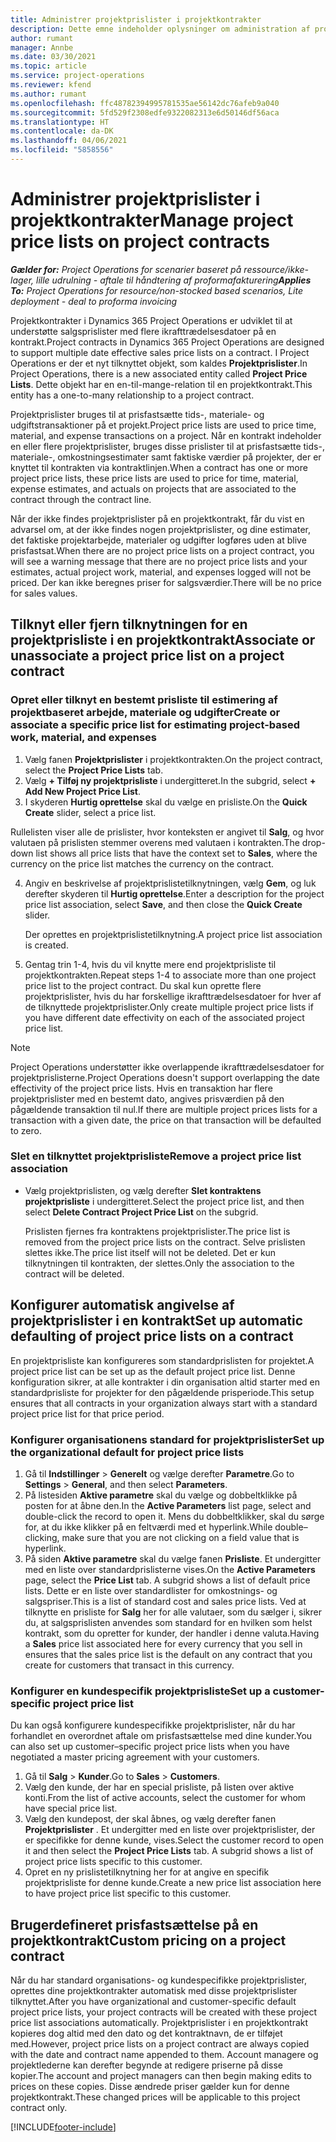 ```yaml
---
title: Administrer projektprislister i projektkontrakter
description: Dette emne indeholder oplysninger om administration af projektprislister i projektkontrakter.
author: rumant
manager: Annbe
ms.date: 03/30/2021
ms.topic: article
ms.service: project-operations
ms.reviewer: kfend
ms.author: rumant
ms.openlocfilehash: ffc48782394995781535ae56142dc76afeb9a040
ms.sourcegitcommit: 5fd529f2308edfe9322082313e6d50146df56aca
ms.translationtype: HT
ms.contentlocale: da-DK
ms.lasthandoff: 04/06/2021
ms.locfileid: "5858556"
---
```

# <a name="manage-project-price-lists-on-project-contracts"></a><span data-ttu-id="fb146-103">Administrer projektprislister i projektkontrakter</span><span class="sxs-lookup"><span data-stu-id="fb146-103">Manage project price lists on project contracts</span></span>

<span data-ttu-id="fb146-104">_**Gælder for:** Project Operations for scenarier baseret på ressource/ikke-lager, lille udrulning - aftale til håndtering af proformafakturering_</span><span class="sxs-lookup"><span data-stu-id="fb146-104">_**Applies To:** Project Operations for resource/non-stocked based scenarios, Lite deployment - deal to proforma invoicing_</span></span>

<span data-ttu-id="fb146-105">Projektkontrakter i Dynamics 365 Project Operations er udviklet til at understøtte salgsprislister med flere ikrafttrædelsesdatoer på en kontrakt.</span><span class="sxs-lookup"><span data-stu-id="fb146-105">Project contracts in Dynamics 365 Project Operations are designed to support multiple date effective sales price lists on a contract.</span></span> <span data-ttu-id="fb146-106">I Project Operations er der et nyt tilknyttet objekt, som kaldes **Projektprislister**.</span><span class="sxs-lookup"><span data-stu-id="fb146-106">In Project Operations, there is a new associated entity called **Project Price Lists**.</span></span> <span data-ttu-id="fb146-107">Dette objekt har en en-til-mange-relation til en projektkontrakt.</span><span class="sxs-lookup"><span data-stu-id="fb146-107">This entity has a one-to-many relationship to a project contract.</span></span>

<span data-ttu-id="fb146-108">Projektprislister bruges til at prisfastsætte tids-, materiale- og udgiftstransaktioner på et projekt.</span><span class="sxs-lookup"><span data-stu-id="fb146-108">Project price lists are used to price time, material, and expense transactions on a project.</span></span> <span data-ttu-id="fb146-109">Når en kontrakt indeholder en eller flere projektprislister, bruges disse prislister til at prisfastsætte tids-, materiale-, omkostningsestimater samt faktiske værdier på projekter, der er knyttet til kontrakten via kontraktlinjen.</span><span class="sxs-lookup"><span data-stu-id="fb146-109">When a contract has one or more project price lists, these price lists are used to price for time, material, expense estimates, and actuals on projects that are associated to the contract through the contract line.</span></span>

<span data-ttu-id="fb146-110">Når der ikke findes projektprislister på en projektkontrakt, får du vist en advarsel om, at der ikke findes nogen projektprislister, og dine estimater, det faktiske projektarbejde, materialer og udgifter logføres uden at blive prisfastsat.</span><span class="sxs-lookup"><span data-stu-id="fb146-110">When there are no project price lists on a project contract, you will see a warning message that there are no project price lists and your estimates, actual project work, material, and expenses logged will not be priced.</span></span> <span data-ttu-id="fb146-111">Der kan ikke beregnes priser for salgsværdier.</span><span class="sxs-lookup"><span data-stu-id="fb146-111">There will be no price for sales values.</span></span>

## <a name="associate-or-unassociate-a-project-price-list-on-a-project-contract"></a><span data-ttu-id="fb146-112">Tilknyt eller fjern tilknytningen for en projektprisliste i en projektkontrakt</span><span class="sxs-lookup"><span data-stu-id="fb146-112">Associate or unassociate a project price list on a project contract</span></span>

### <a name="create-or-associate-a-specific-price-list-for-estimating-project-based-work-material-and-expenses"></a><span data-ttu-id="fb146-113">Opret eller tilknyt en bestemt prisliste til estimering af projektbaseret arbejde, materiale og udgifter</span><span class="sxs-lookup"><span data-stu-id="fb146-113">Create or associate a specific price list for estimating project-based work, material, and expenses</span></span>

1. <span data-ttu-id="fb146-114">Vælg fanen **Projektprislister** i projektkontrakten.</span><span class="sxs-lookup"><span data-stu-id="fb146-114">On the project contract, select the **Project Price Lists** tab.</span></span>
2. <span data-ttu-id="fb146-115">Vælg **+ Tilføj ny projektprisliste** i undergitteret.</span><span class="sxs-lookup"><span data-stu-id="fb146-115">In the subgrid, select **+ Add New Project Price List**.</span></span>
3. <span data-ttu-id="fb146-116">I skyderen **Hurtig oprettelse** skal du vælge en prisliste.</span><span class="sxs-lookup"><span data-stu-id="fb146-116">On the **Quick Create** slider, select a price list.</span></span> 

  <span data-ttu-id="fb146-117">Rullelisten viser alle de prislister, hvor konteksten er angivet til **Salg**, og hvor valutaen på prislisten stemmer overens med valutaen i kontrakten.</span><span class="sxs-lookup"><span data-stu-id="fb146-117">The drop-down list shows all price lists that have the context set to **Sales**, where the currency on the price list matches the currency on the contract.</span></span>
  
4. <span data-ttu-id="fb146-118">Angiv en beskrivelse af projektprislistetilknytningen, vælg **Gem**, og luk derefter skyderen til **Hurtig oprettelse**.</span><span class="sxs-lookup"><span data-stu-id="fb146-118">Enter a description for the project price list association, select **Save**, and then close the **Quick Create** slider.</span></span>

   <span data-ttu-id="fb146-119">Der oprettes en projektprislistetilknytning.</span><span class="sxs-lookup"><span data-stu-id="fb146-119">A project price list association is created.</span></span>
   
5. <span data-ttu-id="fb146-120">Gentag trin 1-4, hvis du vil knytte mere end projektprisliste til projektkontrakten.</span><span class="sxs-lookup"><span data-stu-id="fb146-120">Repeat steps 1-4 to associate more than one project price list to the project contract.</span></span> <span data-ttu-id="fb146-121">Du skal kun oprette flere projektprislister, hvis du har forskellige ikrafttrædelsesdatoer for hver af de tilknyttede projektprislister.</span><span class="sxs-lookup"><span data-stu-id="fb146-121">Only create multiple project price lists if you have different date effectivity on each of the associated project price list.</span></span>

> [!NOTE]
> <span data-ttu-id="fb146-122">Project Operations understøtter ikke overlappende ikrafttrædelsesdatoer for projektprislisterne.</span><span class="sxs-lookup"><span data-stu-id="fb146-122">Project Operations doesn't support overlapping the date effectivity of the project price lists.</span></span> <span data-ttu-id="fb146-123">Hvis en transaktion har flere projektprislister med en bestemt dato, angives prisværdien på den pågældende transaktion til nul.</span><span class="sxs-lookup"><span data-stu-id="fb146-123">If there are multiple project prices lists for a transaction with a given date, the price on that transaction will be defaulted to zero.</span></span>

### <a name="remove-a-project-price-list-association"></a><span data-ttu-id="fb146-124">Slet en tilknyttet projektprisliste</span><span class="sxs-lookup"><span data-stu-id="fb146-124">Remove a project price list association</span></span>

- <span data-ttu-id="fb146-125">Vælg projektprislisten, og vælg derefter **Slet kontraktens projektprisliste** i undergitteret.</span><span class="sxs-lookup"><span data-stu-id="fb146-125">Select the project price list, and then select **Delete Contract Project Price List** on the subgrid.</span></span> 

  <span data-ttu-id="fb146-126">Prislisten fjernes fra kontraktens projektprislister.</span><span class="sxs-lookup"><span data-stu-id="fb146-126">The price list is removed from the project price lists on the contract.</span></span> <span data-ttu-id="fb146-127">Selve prislisten slettes ikke.</span><span class="sxs-lookup"><span data-stu-id="fb146-127">The price list itself will not be deleted.</span></span> <span data-ttu-id="fb146-128">Det er kun tilknytningen til kontrakten, der slettes.</span><span class="sxs-lookup"><span data-stu-id="fb146-128">Only the association to the contract will be deleted.</span></span>

## <a name="set-up-automatic-defaulting-of-project-price-lists-on-a-contract"></a><span data-ttu-id="fb146-129">Konfigurer automatisk angivelse af projektprislister i en kontrakt</span><span class="sxs-lookup"><span data-stu-id="fb146-129">Set up automatic defaulting of project price lists on a contract</span></span>

<span data-ttu-id="fb146-130">En projektprisliste kan konfigureres som standardprislisten for projektet.</span><span class="sxs-lookup"><span data-stu-id="fb146-130">A project price list can be set up as the default project price list.</span></span> <span data-ttu-id="fb146-131">Denne konfiguration sikrer, at alle kontrakter i din organisation altid starter med en standardprisliste for projekter for den pågældende prisperiode.</span><span class="sxs-lookup"><span data-stu-id="fb146-131">This setup ensures that all contracts in your organization always start with a standard project price list for that price period.</span></span>

### <a name="set-up-the-organizational-default-for-project-price-lists"></a><span data-ttu-id="fb146-132">Konfigurer organisationens standard for projektprislister</span><span class="sxs-lookup"><span data-stu-id="fb146-132">Set up the organizational default for project price lists</span></span>

1. <span data-ttu-id="fb146-133">Gå til **Indstillinger** > **Generelt** og vælge derefter **Parametre**.</span><span class="sxs-lookup"><span data-stu-id="fb146-133">Go to **Settings** > **General**, and then select **Parameters**.</span></span>
2. <span data-ttu-id="fb146-134">På listesiden **Aktive parametre** skal du vælge og dobbeltklikke på posten for at åbne den.</span><span class="sxs-lookup"><span data-stu-id="fb146-134">In the **Active Parameters** list page, select and double-click the record to open it.</span></span> <span data-ttu-id="fb146-135">Mens du dobbeltklikker, skal du sørge for, at du ikke klikker på en feltværdi med et hyperlink.</span><span class="sxs-lookup"><span data-stu-id="fb146-135">While double–clicking, make sure that you are not clicking on a field value that is hyperlink.</span></span> 
3. <span data-ttu-id="fb146-136">På siden **Aktive parametre** skal du vælge fanen **Prisliste**. Et undergitter med en liste over standardprislisterne vises.</span><span class="sxs-lookup"><span data-stu-id="fb146-136">On the **Active Parameters** page, select the **Price List** tab. A subgrid shows a list of default price lists.</span></span> <span data-ttu-id="fb146-137">Dette er en liste over standardlister for omkostnings- og salgspriser.</span><span class="sxs-lookup"><span data-stu-id="fb146-137">This is a list of standard cost and sales price lists.</span></span> <span data-ttu-id="fb146-138">Ved at tilknytte en prisliste for **Salg** her for alle valutaer, som du sælger i, sikrer du, at salgsprislisten anvendes som standard for en hvilken som helst kontrakt, som du opretter for kunder, der handler i denne valuta.</span><span class="sxs-lookup"><span data-stu-id="fb146-138">Having a **Sales** price list associated here for every currency that you sell in ensures that the sales price list is the default on any contract that you create for customers that transact in this currency.</span></span>

### <a name="set-up-a-customer-specific-project-price-list"></a><span data-ttu-id="fb146-139">Konfigurer en kundespecifik projektprisliste</span><span class="sxs-lookup"><span data-stu-id="fb146-139">Set up a customer-specific project price list</span></span>

<span data-ttu-id="fb146-140">Du kan også konfigurere kundespecifikke projektprislister, når du har forhandlet en overordnet aftale om prisfastsættelse med dine kunder.</span><span class="sxs-lookup"><span data-stu-id="fb146-140">You can also set up customer–specific project price lists when you have negotiated a master pricing agreement with your customers.</span></span>

1. <span data-ttu-id="fb146-141">Gå til **Salg** > **Kunder**.</span><span class="sxs-lookup"><span data-stu-id="fb146-141">Go to **Sales** > **Customers**.</span></span>
2. <span data-ttu-id="fb146-142">Vælg den kunde, der har en special prisliste, på listen over aktive konti.</span><span class="sxs-lookup"><span data-stu-id="fb146-142">From the list of active accounts, select the customer for whom have special price list.</span></span>
3. <span data-ttu-id="fb146-143">Vælg den kundepost, der skal åbnes, og vælg derefter fanen **Projektprislister** . Et undergitter med en liste over projektprislister, der er specifikke for denne kunde, vises.</span><span class="sxs-lookup"><span data-stu-id="fb146-143">Select the customer record to open it and then select the **Project Price Lists** tab. A subgrid shows a list of project price lists specific to this customer.</span></span> 
4. <span data-ttu-id="fb146-144">Opret en ny prislistetilknytning her for at angive en specifik projektprisliste for denne kunde.</span><span class="sxs-lookup"><span data-stu-id="fb146-144">Create a new price list association here to have project price list specific to this customer.</span></span>

## <a name="custom-pricing-on-a-project-contract"></a><span data-ttu-id="fb146-145">Brugerdefineret prisfastsættelse på en projektkontrakt</span><span class="sxs-lookup"><span data-stu-id="fb146-145">Custom pricing on a project contract</span></span>

<span data-ttu-id="fb146-146">Når du har standard organisations- og kundespecifikke projektprislister, oprettes dine projektkontrakter automatisk med disse projektprislister tilknyttet.</span><span class="sxs-lookup"><span data-stu-id="fb146-146">After you have organizational and customer-specific default project price lists, your project contracts will be created with these project price list associations automatically.</span></span> <span data-ttu-id="fb146-147">Projektprislister i en projektkontrakt kopieres dog altid med den dato og det kontraktnavn, de er tilføjet med.</span><span class="sxs-lookup"><span data-stu-id="fb146-147">However, project price lists on a project contract are always copied with the date and contract name appended to them.</span></span> <span data-ttu-id="fb146-148">Account managere og projektlederne kan derefter begynde at redigere priserne på disse kopier.</span><span class="sxs-lookup"><span data-stu-id="fb146-148">The account and project managers can then begin making edits to prices on these copies.</span></span> <span data-ttu-id="fb146-149">Disse ændrede priser gælder kun for denne projektkontrakt.</span><span class="sxs-lookup"><span data-stu-id="fb146-149">These changed prices will be applicable to this project contract only.</span></span>


[!INCLUDE[footer-include](../includes/footer-banner.md)]
